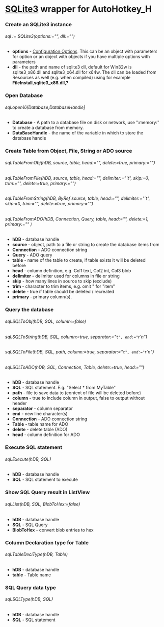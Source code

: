 # [SQLite3](https://www.sqlite.org) wrapper for AutoHotkey_H

### Create an SQLite3 instance
###### sql := SQLite3(options:="", dll:="")
* **options**  -  [Configuration Options](https://www.sqlite.org/c3ref/c_config_covering_index_scan.html). This can be an object with parameters for option or an object with objects if you have multiple options with parameters
* **dll** - the path and name of sqlite3 dll, default for Win32w is sqlite3_x86.dll and sqlite3_x64.dll for x64w. The dll can be loaded from Resources as well (e.g. when compiled) using for example **FileInstall,sqlite3_x86.dll,?**


### Open Database
###### sql.open16[Database,DatabaseHandle]
* **Database** - A path to a database file on disk or network, use ":memory:" to create a database from memory.
* **DataBaseHandle** - the name of the variable in which to store the database handle

### Create Table from Object, File, String or ADO source
###### sql.TableFromObj(hDB, source, table, head:="", delete:=true, primary:="")
###### sql.TableFromFile(hDB, source, table, head:="", delimiter:="`t", skip:=0, trim:="", delete:=true, primary:="")
###### sql.TableFromString(hDB, ByRef source, table, head:="", delimiter:="`t", skip:=0, trim:="", delete:=true, primary:="")
###### sql.TableFromADO(hDB, Connection, Query, table, head:="", delete:=1, primary:="" )
* **hDB** - database handle
* **source** - object, path to a file or string to create the database items from
* **Connection** - ADO connection string
* **Query** - ADO query
* **table** - name of the table to create, if table exists it will be deleted before
* **head** - column definition, e.g. Col1 text, Col2 int, Col3 blob
* **delimiter** - delimiter used for columns in file or string
* **skip** - how many lines in source to skip (exclude)
* **trim** - character to trim items, e.g. omit " for "item"
* **delete** - true if table should be deleted / recreated
* **primary** - primary column(s).

### Query the database
###### sql.SQLToObj(hDB, SQL, column:=false)
###### sql.SQLToString(hDB, SQL, column:=true, separator:="`t", end:="`r`n")
###### sql.SQLToFile(hDB, SQL, path, column:=true, separator:="`t", end:="`r`n")
###### sql.SQLToADO(hDB, SQL, Connection, Table, delete:=true, head:="")
* **hDB** - database handle
* **SQL** - SQL statement. E.g. "Select * from MyTable"
* **path** - file to save data to (content of file will be deleted before)
* **column** - true to include column in output, false to output without header
* **separator** - column separator
* **end** - new line character(s)
* **Connection** - ADO connection string
* **Table** - table name for ADO
* **delete** - delete table (ADO)
* **head** - column definition for ADO

### Execute SQL statement
###### sql.Execute(hDB, SQL)
* **hDB** - database handle
* **SQL** - SQL statement to execute

### Show SQL Query result in ListView
###### sql.List(hDB, SQL, BlobToHex:=false)
* **hDB** - database handle
* **SQL** - SQL Query
* **BlobToHex** - convert blob entries to hex

### Column Declaration type for Table
###### sql.TableDeclType(hDB, Table)
* **hDB** - database handle
* **table** - Table name

### SQL Query data type
###### sql.SQLType(hDB, SQL)
* **hDB** - database handle
* **SQL** - SQL statement
